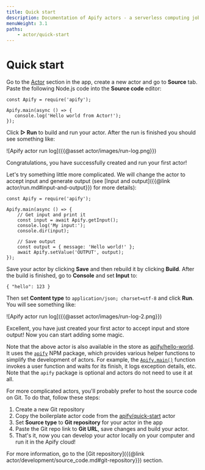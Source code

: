 ```yaml
---
title: Quick start
description: Documentation of Apify actors - a serverless computing jobs that enable execution of long-running web scraping and automation tasks in the cloud.
menuWeight: 3.1
paths:
    - actor/quick-start
---
```


# Quick start

Go to the [Actor](https://my.apify.com/actors) section in the app, create a new actor and go to **Source** tab. Paste the following Node.js code into the **Source code** editor:

    const Apify = require('apify');

    Apify.main(async () => {
       console.log('Hello world from Actor!');
    });

Click **▷ Run** to build and run your actor. After the run is finished you should see something like:

![Apify actor run log]({{@asset actor/images/run-log.png}})

Congratulations, you have successfully created and run your first actor!

Let's try something little more complicated. We will change the actor to accept input and generate output (see [Input and output]({{@link actor/run.md#input-and-output}}) for more details):

    const Apify = require('apify');

    Apify.main(async () => {
        // Get input and print it
        const input = await Apify.getInput();
        console.log('My input:');
        console.dir(input);

        // Save output
        const output = { message: 'Hello world!' };
        await Apify.setValue('OUTPUT', output);
    });

Save your actor by clicking **Save** and then rebuild it by clicking **Build**. After the build is finished, go to **Console** and set **Input** to:

    { "hello": 123 }

Then set **Content type** to `application/json; charset=utf-8` and click **Run**. You will see something like:

![Apify actor run log]({{@asset actor/images/run-log-2.png}})

Excellent, you have just created your first actor to accept input and store output! Now you can start adding some magic.

Note that the above actor is also available in the store as [apify/hello-world](https://apify.com/apify/hello-world). It uses the [`apify`](https://sdk.apify.com/) NPM package, which provides various helper functions to simplify the development of actors. For example, the [`Apify.main()`](https://sdk.apify.com/docs/api/apify#apifymainuserfunc) function invokes a user function and waits for its finish, it logs exception details, etc. Note that the `apify` package is optional and actors do not need to use it at all.

For more complicated actors, you'll probably prefer to host the source code on Git. To do that, follow these steps:

1.  Create a new Git repository
2.  Copy the boilerplate actor code from the [apify/quick-start](https://github.com/apifytech/actor-quick-start) actor
3.  Set **Source type** to **Git repository** for your actor in the app
4.  Paste the Git repo link to **Git URL**, save changes and build your actor.
5.  That's it, now you can develop your actor locally on your computer and run it in the Apify cloud!

For more information, go to the [Git repository]({{@link actor/development/source_code.md#git-repository}}) section.

